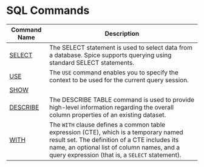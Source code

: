 # SQL Commands

| Command Name            | Description                                                                                                                                                                                                                            |
| ----------------------- | -------------------------------------------------------------------------------------------------------------------------------------------------------------------------------------------------------------------------------------- |
| [SELECT](select.md)     | The SELECT statement is used to select data from a database. Spice supports querying using standard SELECT statements.                                                                                                                 |
| [USE](use.md)           | The `USE` command enables you to specify the context to be used for the current query session.                                                                                                                                         |
| [SHOW](show.md)         |                                                                                                                                                                                                                                        |
| [DESCRIBE](describe.md) | The DESCRIBE TABLE command is used to provide high-level information regarding the overall column properties of an existing dataset.                                                                                                   |
| [WITH](with.md)         | The `WITH` clause defines a common table expression (CTE), which is a temporary named result set. The definition of a CTE includes its name, an optional list of column names, and a query expression (that is, a `SELECT` statement). |
